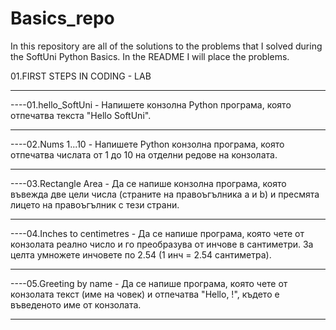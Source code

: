 # Basics_repo
In this repository are all of the solutions to the problems that I solved during the SoftUni Python Basics.
In the README I will place the problems.

01.FIRST STEPS IN CODING - LAB
_____________________________________________________________________________________________________________________________________________________________________________________________________________________________
----01.hello_SoftUni - Напишете конзолна Python програма, която отпечатва текста "Hello SoftUni".
_____________________________________________________________________________________________________________________________________________________________________________________________________________________________
----02.Nums 1...10 - Напишете Python конзолна програма, която отпечатва числата от 1 до 10 на отделни редове на конзолата.
_____________________________________________________________________________________________________________________________________________________________________________________________________________________________
----03.Rectangle Area - Да се напише конзолна програма, която въвежда две цели числа (страните на правоъгълника a и b) и пресмята лицето на правоъгълник с тези страни.
_____________________________________________________________________________________________________________________________________________________________________________________________________________________________
----04.Inches to centimetres - Да се напише програма, която чете от конзолата реално число и го преобразува от инчове в сантиметри. За целта умножете инчовете по 2.54 (1 инч = 2.54 сантиметра).
_____________________________________________________________________________________________________________________________________________________________________________________________________________________________
----05.Greeting by name - Да се напише програма, която чете от конзолата текст (име на човек) и отпечатва "Hello, <name>!", където <name> е въведеното име от конзолата.
_____________________________________________________________________________________________________________________________________________________________________________________________________________________________
